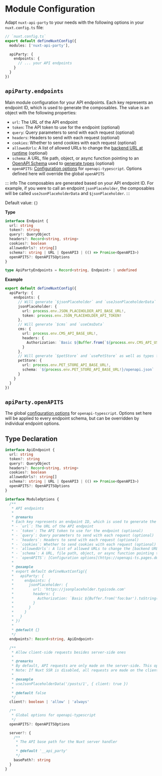 # Module Configuration

Adapt `nuxt-api-party` to your needs with the following options in your `nuxt.config.ts` file:

```ts
// `nuxt.config.ts`
export default defineNuxtConfig({
  modules: ['nuxt-api-party'],

  apiParty: {
    endpoints: {
      // ... your API endpoints
    }
  }
})
```

## `apiParty.endpoints`

Main module configuration for your API endpoints. Each key represents an endpoint ID, which is used to generate the composables. The value is an object with the following properties:

- `url`: The URL of the API endpoint
- `token`: The API token to use for the endpoint (optional)
- `query`: Query parameters to send with each request (optional)
- `headers`: Headers to send with each request (optional)
- `cookies`: Whether to send cookies with each request (optional)
- `allowedUrls`: A list of allowed URLs to change the [backend URL at runtime](/guide/dynamic-backend-url) (optional)
- `schema`: A URL, file path, object, or async function pointing to an [OpenAPI Schema](https://swagger.io/resources/open-api) used to [generate types](/guide/openapi-types) (optional)
- `openAPITS`: [Configuration options](https://openapi-ts.pages.dev/node/#options) for `openapi-typescript`. Options defined here will override the global `openAPITS`

::: info
The composables are generated based on your API endpoint ID. For example, if you were to call an endpoint `jsonPlaceholder`, the composables will be called `useJsonPlaceholderData` and `$jsonPlaceholder`.
:::

Default value: `{}`

**Type**

```ts
interface Endpoint {
  url: string
  token?: string
  query?: QueryObject
  headers?: Record<string, string>
  cookies?: boolean
  allowedUrls?: string[]
  schema?: string | URL | OpenAPI3 | (() => Promise<OpenAPI3>)
  openAPITS?: OpenAPITSOptions
}

type ApiPartyEndpoints = Record<string, Endpoint> | undefined
```

**Example**

```ts
export default defineNuxtConfig({
  apiParty: {
    endpoints: {
      // Will generate `$jsonPlaceholder` and `useJsonPlaceholderData`
      jsonPlaceholder: {
        url: process.env.JSON_PLACEHOLDER_API_BASE_URL!,
        token: process.env.JSON_PLACEHOLDER_API_TOKEN!
      },
      // Will generate `$cms` and `useCmsData`
      cms: {
        url: process.env.CMS_API_BASE_URL!,
        headers: {
          Authorization: `Basic ${Buffer.from(`${process.env.CMS_API_USERNAME}:${process.env.CMS_API_PASSWORD}`).toString('base64')}`
        }
      },
      // Will generate `$petStore` and `usePetStore` as well as types for each path
      petStore: {
        url: process.env.PET_STORE_API_BASE_URL!,
        schema: `${process.env.PET_STORE_API_BASE_URL!}/openapi.json`
      }
    }
  }
})
```

## `apiParty.openAPITS`

The global [configuration options](https://openapi-ts.pages.dev/node/#options) for `openapi-typescript`. Options set here will be applied to every endpoint schema, but can be overridden by individual endpoint options.

## Type Declaration

```ts
interface ApiEndpoint {
  url: string
  token?: string
  query?: QueryObject
  headers?: Record<string, string>
  cookies?: boolean
  allowedUrls?: string[]
  schema?: string | URL | OpenAPI3 | (() => Promise<OpenAPI3>)
  openAPITS?: OpenAPITSOptions
}

interface ModuleOptions {
  /**
   * API endpoints
   *
   * @remarks
   * Each key represents an endpoint ID, which is used to generate the composables. The value is an object with the following properties:
   * - `url`: The URL of the API endpoint
   * - `token`: The API token to use for the endpoint (optional)
   * - `query`: Query parameters to send with each request (optional)
   * - `headers`: Headers to send with each request (optional)
   * - `cookies`: Whether to send cookies with each request (optional)
   * - `allowedUrls`: A list of allowed URLs to change the [backend URL at runtime](https://nuxt-api-party.byjohann.dev/guide/dynamic-backend-url) (optional)
   * - `schema`: A URL, file path, object, or async function pointing to an [OpenAPI Schema](https://swagger.io/resources/open-api) used to [generate types](/guide/openapi-types) (optional)
   * - `openAPITS`: [Configuration options](https://openapi-ts.pages.dev/node/#options) for `openapi-typescript`. Options defined here will override the global `openAPITS`
   *
   * @example
   * export default defineNuxtConfig({
   *   apiParty: {
   *     endpoints: {
   *       jsonPlaceholder: {
   *         url: 'https://jsonplaceholder.typicode.com'
   *         headers: {
   *           Authorization: `Basic ${Buffer.from('foo:bar').toString('base64')}`
   *         }
   *       }
   *     }
   *   }
   * })
   *
   * @default {}
   */
  endpoints?: Record<string, ApiEndpoint>

  /**
   * Allow client-side requests besides server-side ones
   *
   * @remarks
   * By default, API requests are only made on the server-side. This option allows you to make requests on the client-side as well. Keep in mind that this will expose your API credentials to the client.
   * Note: If Nuxt SSR is disabled, all requests are made on the client-side by default.
   *
   * @example
   * useJsonPlaceholderData('/posts/1', { client: true })
   *
   * @default false
   */
  client?: boolean | 'allow' | 'always'

  /**
   * Global options for openapi-typescript
   */
  openAPITS?: OpenAPITSOptions

  server?: {
    /**
     * The API base path for the Nuxt server handler
     *
     * @default '__api_party'
     */
    basePath?: string
  }
}
```
